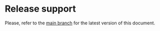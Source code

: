 # Release support

Please, refer to the [main branch](https://github.com/eProsima/Fast-DDS-Python/blob/master/RELEASE_SUPPORT.md) for the latest version of this document.

